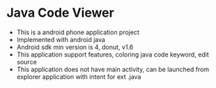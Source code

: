 # Java Code Viewer
* This is a android phone application project
* Implemented with android java
* Android sdk min version is 4, donut, v1.6
* This application support features, coloring java code keyword, edit source
* This application does not have main activity, can be launched from explorer application with intent for ext .java